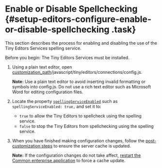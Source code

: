 # Enable or Disable Spellchecking {#setup-editors-configure-enable-or-disable-spellchecking .task}

This section describes the process for enabling and disabling the use of the Tiny Editors Services spelling service.

Before you begin: The Tiny Editors Services must be installed.

1.  Using a plain text editor, open [customization\_path](t_determine-customization-path.md)/javascript/tiny/editors/connections/config.js.

    **Note:** Use a plain text editor to avoid inserting invalid formatting or symbols into config.js. Do not use a rich text editor such as Microsoft Word for editing configuration files.

2.  Locate the property [`spellingServiceEnabled`](r_config-js-sample.md#spellingServiceEnabled) such as `spellingServiceEnabled: true,` and set it to:

    -   `true` to allow the Tiny Editors to spellcheck using the spelling service.
    -   `false` to stop the Tiny Editors from spellchecking using the spelling service.
3.  When you have finished making configuration changes, follow the [post-customization steps](https://help.hcltechsw.com/connections/v6/admin/customize/t_admin_common_customize_postreq.html) to ensure the server cache is updated.

    **Note:** If the configuration changes do not take affect, [restart the Common enterprise application](t_restart-common-app.md) to force a cache update.


